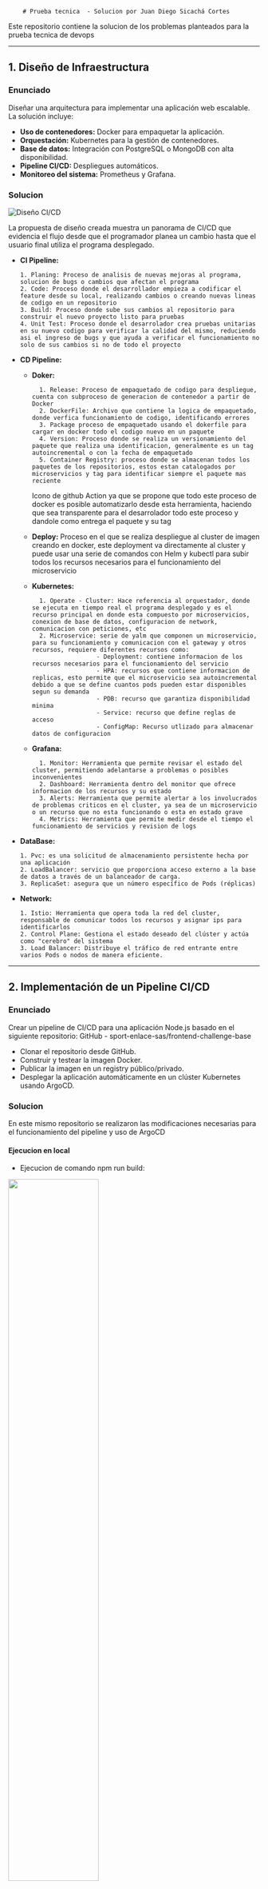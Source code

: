         # Prueba tecnica  - Solucion por Juan Diego Sicachá Cortes

Este repositorio contiene la solucion de los problemas planteados para la prueba tecnica de devops

---

## 1. Diseño de Infraestructura
### Enunciado
Diseñar una arquitectura para implementar una aplicación web escalable. La solución incluye:

- **Uso de contenedores:** Docker para empaquetar la aplicación.
- **Orquestación:** Kubernetes para la gestión de contenedores.
- **Base de datos:** Integración con PostgreSQL o MongoDB con alta disponibilidad.
- **Pipeline CI/CD:** Despliegues automáticos.
- **Monitoreo del sistema:** Prometheus y Grafana.

### Solucion
![Diseño CI/CD](https://github.com/user-attachments/assets/b144e8b5-e63f-4abd-9e97-09a7aa5f9085)

La propuesta de diseño creada muestra un panorama de CI/CD que evidencia el flujo desde que el programador planea un cambio hasta que el usuario final utiliza el programa desplegado.
- **CI Pipeline:**

      1. Planing: Proceso de analisis de nuevas mejoras al programa, solucion de bugs o cambios que afectan el programa 
      2. Code: Proceso donde el desarrollador empieza a codificar el feature desde su local, realizando cambios o creando nuevas lineas de codigo en un repositorio
      3. Build: Proceso donde sube sus cambios al repositorio para construir el nuevo proyecto listo para pruebas
      4. Unit Test: Proceso donde el desarrolador crea pruebas unitarias en su nuevo codigo para verificar la calidad del mismo, reduciendo asi el ingreso de bugs y que ayuda a verificar el funcionamiento no solo de sus cambios si no de todo el proyecto
  
- **CD Pipeline:**
    - **Doker:**

            1. Release: Proceso de empaquetado de codigo para despliegue, cuenta con subproceso de generacion de contenedor a partir de Docker
            2. DockerFile: Archivo que contiene la logica de empaquetado, donde verfica funcionamiento de codigo, identificando errores
            3. Package proceso de empaquetado usando el dokerfile para cargar en docker todo el codigo nuevo en un paquete
            4. Version: Proceso donde se realiza un versionamiento del paquete que realiza una identificacion, generalmente es un tag autoincremental o con la fecha de empaquetado
            5. Container Registry: proceso donde se almacenan todos los paquetes de los repositorios, estos estan catalogados por microservicios y tag para identificar siempre el paquete mas reciente
        Icono de github Action ya que se propone que todo este proceso de docker es posible automatizarlo desde esta herramienta, haciendo que sea transparente para el desarrolador todo este proceso y dandole como entrega el paquete y su tag
    - **Deploy:** Proceso en el que se realiza despliegue al cluster de imagen creando en docker, este deployment va directamente al cluster y puede usar una serie de comandos con Helm y kubectl para subir todos los recursos necesarios para el funcionamiento del microservicio
    - **Kubernetes:**

            1. Operate - Cluster: Hace referencia al orquestador, donde se ejecuta en tiempo real el programa desplegado y es el recurso principal en donde esta compuesto por microservicios, conexion de base de datos, configuracion de network, comunicacion con peticiones, etc 
            2. Microservice: serie de yalm que componen un microservicio, para su funcionamiento y comunicacion con el gateway y otros recursos, requiere diferentes recursos como: 
                            - Deployment: contiene informacion de los recursos necesarios para el funcionamiento del servicio
                            - HPA: recursos que contiene informacion de replicas, esto permite que el microservicio sea autoincremental debido a que se define cuantos pods pueden estar disponibles segun su demanda
                            - PDB: recurso que garantiza disponibilidad minima
                            - Service: recurso que define reglas de acceso
                            - ConfigMap: Recurso utlizado para almacenar datos de configuracion
    - **Grafana:**  

            1. Monitor: Herramienta que permite revisar el estado del cluster, permitiendo adelantarse a problemas o posibles inconvenientes
            2. Dashboard: Herramienta dentro del monitor que ofrece informacion de los recursos y su estado
            3. Alerts: Herramienta que permite alertar a los involucrados de problemas criticos en el cluster, ya sea de un microservicio o un recurso que no esta funcionando o esta en estado grave
            4. Metrics: Herramienta que permite medir desde el tiempo el funcionamiento de servicios y revision de logs
- **DataBase:**

      1. Pvc: es una solicitud de almacenamiento persistente hecha por una aplicación
      2. LoadBalancer: servicio que proporciona acceso externo a la base de datos a través de un balanceador de carga.
      3. ReplicaSet: asegura que un número específico de Pods (réplicas)

- **Network:**

      1. Istio: Herramienta que opera toda la red del cluster, responsable de comunicar todos los recursos y asignar ips para identificarlos
      2. Control Plane: Gestiona el estado deseado del clúster y actúa como "cerebro" del sistema
      3. Load Balancer: Distribuye el tráfico de red entrante entre varios Pods o nodos de manera eficiente.


---

## 2. Implementación de un Pipeline CI/CD
### Enunciado
Crear un pipeline de CI/CD para una aplicación Node.js basado en el siguiente repositorio: GitHub - sport-enlace-sas/frontend-challenge-base

- Clonar el repositorio desde GitHub.
- Construir y testear la imagen Docker.
- Publicar la imagen en un registry público/privado.
- Desplegar la aplicación automáticamente en un clúster Kubernetes usando
ArgoCD.

### Solucion
En este mismo repositorio se realizaron las modificaciones necesarias para el funcionamiento del pipeline y uso de ArgoCD
#### Ejecucion en local

- Ejecucion de comando npm run build:

<img src="https://github.com/user-attachments/assets/4e76eba4-26bf-412b-996c-763d8dfb352f" width="60%"/>

- Archivo DockerFile creado y ejecucion:
  
<img src="https://github.com/user-attachments/assets/d23ceb50-b64e-4c59-b0a5-8c2b2a1a38c0" width="60%"/>

- Pagina de inicio:
  
<img src="https://github.com/user-attachments/assets/db78414c-d815-4419-a823-4bb62a1d6fce" width="60%"/>

- Proyecto montado en cluster local con pods corriendo:
  
<img src="https://github.com/user-attachments/assets/62c04057-9a8a-4f22-9566-aa8de58210c4" width="60%"/>

- Consumo y logs exitosos:
  
<img src="https://github.com/user-attachments/assets/2000bf12-ff91-402f-82b6-52b3c9fb4f2f" width="60%"/>

-Sincronizacion con ArgosCD:
  
<img src="https://github.com/user-attachments/assets/fdd577d1-2222-4790-9000-48ae1f5779ae" width="60%"/>

  
